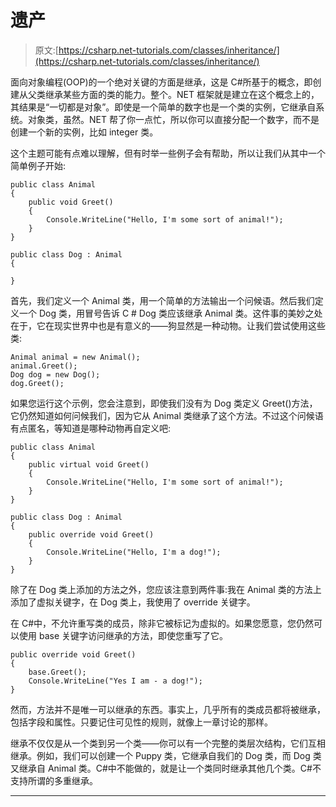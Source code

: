 # 遗产

> 原文:[https://csharp.net-tutorials.com/classes/inheritance/](https://csharp.net-tutorials.com/classes/inheritance/)

面向对象编程(OOP)的一个绝对关键的方面是继承，这是 C#所基于的概念，即创建从父类继承某些方面的类的能力。整个。NET 框架就是建立在这个概念上的，其结果是“一切都是对象”。即使是一个简单的数字也是一个类的实例，它继承自系统。对象类，虽然。NET 帮了你一点忙，所以你可以直接分配一个数字，而不是创建一个新的实例，比如 integer 类。

这个主题可能有点难以理解，但有时举一些例子会有帮助，所以让我们从其中一个简单例子开始:

```
public class Animal
{
    public void Greet()
    {
        Console.WriteLine("Hello, I'm some sort of animal!");
    }
}

public class Dog : Animal
{

}
```

首先，我们定义一个 Animal 类，用一个简单的方法输出一个问候语。然后我们定义一个 Dog 类，用冒号告诉 C # Dog 类应该继承 Animal 类。这件事的美妙之处在于，它在现实世界中也是有意义的——狗显然是一种动物。让我们尝试使用这些类:

```
Animal animal = new Animal();
animal.Greet();
Dog dog = new Dog();
dog.Greet();
```

如果您运行这个示例，您会注意到，即使我们没有为 Dog 类定义 Greet()方法，它仍然知道如何问候我们，因为它从 Animal 类继承了这个方法。不过这个问候语有点匿名，等知道是哪种动物再自定义吧:

<input type="hidden" name="IL_IN_ARTICLE">

```
public class Animal
{
    public virtual void Greet()
    {
        Console.WriteLine("Hello, I'm some sort of animal!");
    }
}

public class Dog : Animal
{
    public override void Greet()
    {
        Console.WriteLine("Hello, I'm a dog!");
    }
}
```

除了在 Dog 类上添加的方法之外，您应该注意到两件事:我在 Animal 类的方法上添加了虚拟关键字，在 Dog 类上，我使用了 override 关键字。

在 C#中，不允许重写类的成员，除非它被标记为虚拟的。如果您愿意，您仍然可以使用 base 关键字访问继承的方法，即使您重写了它。

```
public override void Greet()
{
    base.Greet();
    Console.WriteLine("Yes I am - a dog!");
}
```

然而，方法并不是唯一可以继承的东西。事实上，几乎所有的类成员都将被继承，包括字段和属性。只要记住可见性的规则，就像上一章讨论的那样。

继承不仅仅是从一个类到另一个类——你可以有一个完整的类层次结构，它们互相继承。例如，我们可以创建一个 Puppy 类，它继承自我们的 Dog 类，而 Dog 类又继承自 Animal 类。C#中不能做的，就是让一个类同时继承其他几个类。C#不支持所谓的多重继承。

* * *